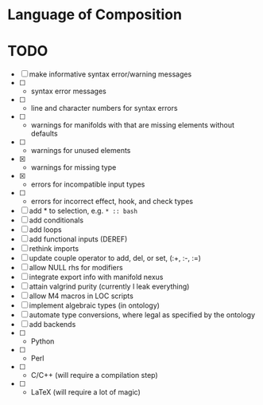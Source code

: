 # Language of Composition

# TODO

 - [ ] make informative syntax error/warning messages
 - [ ]  - syntax error messages
 - [ ]  - line and character numbers for syntax errors
 - [ ]  - warnings for manifolds with that are missing elements without defaults
 - [ ]  - warnings for unused elements
 - [x]  - warnings for missing type
 - [x]  - errors for incompatible input types
 - [ ]  - errors for incorrect effect, hook, and check types
 - [ ] add * to selection, e.g. `* :: bash`
 - [ ] add conditionals
 - [ ] add loops
 - [ ] add functional inputs (DEREF)
 - [ ] rethink imports
 - [ ] update couple operator to add, del, or set, (:+, :-, :=)
 - [ ] allow NULL rhs for modifiers
 - [ ] integrate export info with manifold nexus
 - [ ] attain valgrind purity (currently I leak everything)
 - [ ] allow M4 macros in LOC scripts
 - [ ] implement algebraic types (in ontology)
 - [ ] automate type conversions, where legal as specified by the ontology
 - [ ] add backends
 - [ ]  - Python
 - [ ]  - Perl
 - [ ]  - C/C++ (will require a compilation step)
 - [ ]  - LaTeX (will require a lot of magic)

